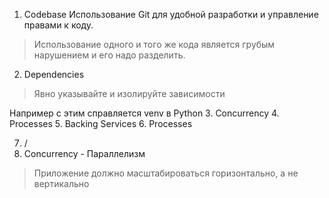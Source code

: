 
1. Codebase
Использование Git для удобной разработки и управление правами к коду.
> Использование одного и того же кода является грубым нарушением и его надо разделить.

2. Dependencies
> Явно указывайте и изолируйте зависимости 
 
  Например с этим справляется venv в Python
3. Concurrency
4. Processes
5. Backing Services
6. Processes

7. /
8. Concurrency - Параллелизм
> Приложение должно масштабироваться горизонтально, а не вертикально